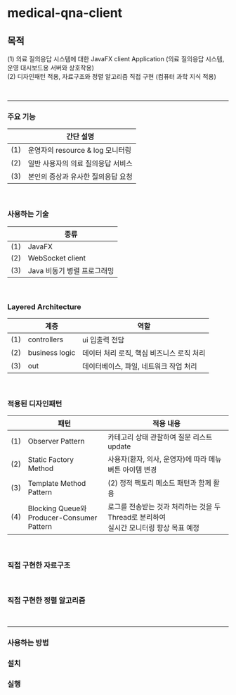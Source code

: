 # medical-qna-client

## 목적
(1) 의료 질의응답 시스템에 대한 JavaFX client Application (의료 질의응답 시스템, 운영 대시보드용 서버와 상호작용)
<br> (2) 디자인패턴 적용, 자료구조와 정렬 알고리즘 직접 구현 (컴퓨터 과학 지식 적용)

<br>

---


### 주요 기능
| |간단 설명|
| - | - |
|(1)|운영자의 resource & log 모니터링|
|(2)|일반 사용자의 의료 질의응답 서비스|
|(3)|본인의 증상과 유사한 질의응답 요청|

<br>

### 사용하는 기술
| |종류|
|-|-|
|(1)|JavaFX|
|(2)|WebSocket client|
|(3)|Java 비동기 병렬 프로그래밍|

<br>

### Layered Architecture
| |계층|역할|
|-|-|-|
|(1)|controllers|ui 입출력 전담|
|(2)|business logic|데이터 처리 로직, 핵심 비즈니스 로직 처리|
|(3)|out|데이터베이스, 파일, 네트워크 작업 처리|

<br>

### 적용된 디자인패턴 
| |패턴|적용 내용|
|-|-|-|
|(1)|Observer Pattern|카테고리 상태 관찰하여 질문 리스트 update|
|(2)|Static Factory Method|사용자(환자, 의사, 운영자)에 따라 메뉴 버튼 아이템 변경|
|(3)|Template Method Pattern|(2) 정적 팩토리 메소드 패턴과 함께 활용|
|(4)|Blocking Queue와 <br> Producer-Consumer Pattern|로그를 전송받는 것과 처리하는 것을 두 Thread로 분리하여 <br> 실시간 모니터링 향상 목표 예정|

<br>

### 직접 구현한 자료구조

<br>

### 직접 구현한 정렬 알고리즘

<br>

---

### 사용하는 방법

### 설치

### 실행
